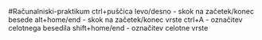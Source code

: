 #Računalniski-praktikum
ctrl+puščica levo/desno - skok na začetek/konec besede
alt+home/end - skok na začetek/konec vrste
ctrl+A - označitev celotnega besedila 
shift+home/end - označitev celotne vrste
 
